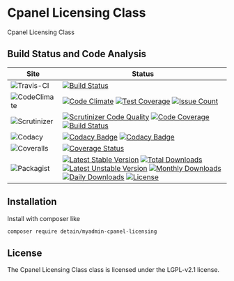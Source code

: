 # Cpanel Licensing Class

Cpanel Licensing Class

## Build Status and Code Analysis

Site          | Status
--------------|---------------------------
![Travis-CI](http://i.is.cc/storage/GYd75qN.png "Travis-CI")     | [![Build Status](https://travis-ci.org/detain/myadmin-cpanel-licensing.svg?branch=master)](https://travis-ci.org/detain/myadmin-cpanel-licensing)
![CodeClimate](http://i.is.cc/storage/GYlageh.png "CodeClimate")  | [![Code Climate](https://codeclimate.com/github/detain/myadmin-cpanel-licensing/badges/gpa.svg)](https://codeclimate.com/github/detain/myadmin-cpanel-licensing) [![Test Coverage](https://codeclimate.com/github/detain/myadmin-cpanel-licensing/badges/coverage.svg)](https://codeclimate.com/github/detain/myadmin-cpanel-licensing/coverage) [![Issue Count](https://codeclimate.com/github/detain/myadmin-cpanel-licensing/badges/issue_count.svg)](https://codeclimate.com/github/detain/myadmin-cpanel-licensing)
![Scrutinizer](http://i.is.cc/storage/GYeUnux.png "Scrutinizer")   | [![Scrutinizer Code Quality](https://scrutinizer-ci.com/g/myadmin-plugins/myadmin-cpanel-licensing/badges/quality-score.png?b=master)](https://scrutinizer-ci.com/g/myadmin-plugins/myadmin-cpanel-licensing/?branch=master) [![Code Coverage](https://scrutinizer-ci.com/g/myadmin-plugins/myadmin-cpanel-licensing/badges/coverage.png?b=master)](https://scrutinizer-ci.com/g/myadmin-plugins/myadmin-cpanel-licensing/?branch=master) [![Build Status](https://scrutinizer-ci.com/g/myadmin-plugins/myadmin-cpanel-licensing/badges/build.png?b=master)](https://scrutinizer-ci.com/g/myadmin-plugins/myadmin-cpanel-licensing/build-status/master)
![Codacy](http://i.is.cc/storage/GYi66Cx.png "Codacy")        | [![Codacy Badge](https://api.codacy.com/project/badge/Grade/226251fc068f4fd5b4b4ef9a40011d06)](https://www.codacy.com/app/detain/myadmin-cpanel-licensing) [![Codacy Badge](https://api.codacy.com/project/badge/Coverage/25fa74eb74c947bf969602fcfe87e349)](https://www.codacy.com/app/detain/myadmin-cpanel-licensing?utm_source=github.com&utm_medium=referral&utm_content=detain/myadmin-cpanel-licensing&utm_campaign=Badge_Coverage)
![Coveralls](http://i.is.cc/storage/GYjNSim.png "Coveralls")    | [![Coverage Status](https://coveralls.io/repos/github/detain/db_abstraction/badge.svg?branch=master)](https://coveralls.io/github/detain/myadmin-cpanel-licensing?branch=master)
![Packagist](http://i.is.cc/storage/GYacBEX.png "Packagist")     | [![Latest Stable Version](https://poser.pugx.org/detain/myadmin-cpanel-licensing/version)](https://packagist.org/packages/detain/myadmin-cpanel-licensing) [![Total Downloads](https://poser.pugx.org/detain/myadmin-cpanel-licensing/downloads)](https://packagist.org/packages/detain/myadmin-cpanel-licensing) [![Latest Unstable Version](https://poser.pugx.org/detain/myadmin-cpanel-licensing/v/unstable)](//packagist.org/packages/detain/myadmin-cpanel-licensing) [![Monthly Downloads](https://poser.pugx.org/detain/myadmin-cpanel-licensing/d/monthly)](https://packagist.org/packages/detain/myadmin-cpanel-licensing) [![Daily Downloads](https://poser.pugx.org/detain/myadmin-cpanel-licensing/d/daily)](https://packagist.org/packages/detain/myadmin-cpanel-licensing) [![License](https://poser.pugx.org/detain/myadmin-cpanel-licensing/license)](https://packagist.org/packages/detain/myadmin-cpanel-licensing)


## Installation

Install with composer like

```sh
composer require detain/myadmin-cpanel-licensing
```

## License

The Cpanel Licensing Class class is licensed under the LGPL-v2.1 license.

